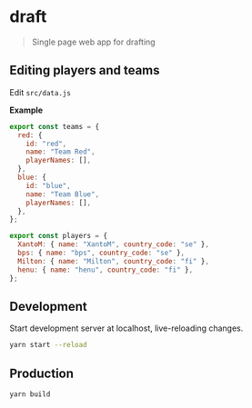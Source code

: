# draft
> Single page web app for drafting

## Editing players and teams
Edit `src/data.js`

**Example**
```js
export const teams = {
  red: {
    id: "red",
    name: "Team Red",
    playerNames: [],
  },
  blue: {
    id: "blue",
    name: "Team Blue",
    playerNames: [],
  },
};

export const players = {
  XantoM: { name: "XantoM", country_code: "se" },
  bps: { name: "bps", country_code: "se" },
  Milton: { name: "Milton", country_code: "fi" },
  henu: { name: "henu", country_code: "fi" },
};
```

## Development
Start development server at localhost, live-reloading changes.
```bash
yarn start --reload
```

## Production
```bash
yarn build
```
